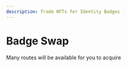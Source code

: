 ```yaml
---
description: Trade NFTs for Identity Badges
---
```


# Badge Swap

Many routes will be available for you to acquire&#x20;
